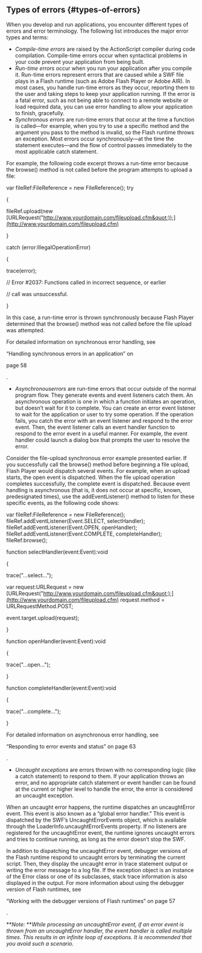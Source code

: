 ## Types of errors {#types-of-errors}

When you develop and run applications, you encounter different types of errors and error terminology. The following list introduces the major error types and terms:

*   _Compile-time errors_ are raised by the ActionScript compiler during code compilation. Compile-time errors occur when syntactical problems in your code prevent your application from being built.
*   _Run-time errors_ occur when you run your application after you compile it. Run-time errors represent errors that are caused while a SWF file plays in a Flash runtime (such as Adobe Flash Player or Adobe AIR). In most cases, you handle run-time errors as they occur, reporting them to the user and taking steps to keep your application running. If the error is a fatal error, such as not being able to connect to a remote website or load required data, you can use error handling to allow your application to finish, gracefully.
*   _Synchronous errors_ are run-time errors that occur at the time a function is called—for example, when you try to use a specific method and the argument you pass to the method is invalid, so the Flash runtime throws an exception. Most errors occur synchronously—at the time the statement executes—and the flow of control passes immediately to the most applicable catch statement.

For example, the following code excerpt throws a run-time error because the browse() method is not called before the program attempts to upload a file:

var fileRef:FileReference = new FileReference(); try

{

fileRef.upload(new [URLRequest(&quot;http://www.yourdomain.com/fileupload.cfm&quot;));](http://www.yourdomain.com/fileupload.cfm)

}

catch (error:IllegalOperationError)

{

trace(error);

// Error #2037: Functions called in incorrect sequence, or earlier

// call was unsuccessful.

}

In this case, a run-time error is thrown synchronously because Flash Player determined that the browse() method was not called before the file upload was attempted.

For detailed information on synchronous error handling, see

“Handling synchronous errors in an application” on

page 58

.

*   _Asynchronouserrors_ are run-time errors that occur outside of the normal program flow. They generate events and event listeners catch them. An asynchronous operation is one in which a function initiates an operation, but doesn’t wait for it to complete. You can create an error event listener to wait for the application or user to try some operation. If the operation fails, you catch the error with an event listener and respond to the error event. Then, the event listener calls an event handler function to respond to the error event in a useful manner. For example, the event handler could launch a dialog box that prompts the user to resolve the error.

Consider the file-upload synchronous error example presented earlier. If you successfully call the browse() method before beginning a file upload, Flash Player would dispatch several events. For example, when an upload starts, the open event is dispatched. When the file upload operation completes successfully, the complete event is dispatched. Because event handling is asynchronous (that is, it does not occur at specific, known, predesignated times), use the addEventListener() method to listen for these specific events, as the following code shows:

var fileRef:FileReference = new FileReference(); fileRef.addEventListener(Event.SELECT, selectHandler); fileRef.addEventListener(Event.OPEN, openHandler); fileRef.addEventListener(Event.COMPLETE, completeHandler); fileRef.browse();

function selectHandler(event:Event):void

{

trace(&quot;...select...&quot;);

var request:URLRequest = new [URLRequest(&quot;http://www.yourdomain.com/fileupload.cfm&quot;);](http://www.yourdomain.com/fileupload.cfm) request.method = URLRequestMethod.POST;

event.target.upload(request);

}

function openHandler(event:Event):void

{

trace(&quot;...open...&quot;);

}

function completeHandler(event:Event):void

{

trace(&quot;...complete...&quot;);

}

For detailed information on asynchronous error handling, see

“Responding to error events and status” on page 63

.

*   _Uncaught exceptions_ are errors thrown with no corresponding logic (like a catch statement) to respond to them. If your application throws an error, and no appropriate catch statement or event handler can be found at the current or higher level to handle the error, the error is considered an uncaught exception.

When an uncaught error happens, the runtime dispatches an uncaughtError event. This event is also known as a “global error handler.” This event is dispatched by the SWF’s UncaughtErrorEvents object, which is available through the LoaderInfo.uncaughtErrorEvents property. If no listeners are registered for the uncaughtError event, the runtime ignores uncaught errors and tries to continue running, as long as the error doesn’t stop the SWF.

In addition to dispatching the uncaughtError event, debugger versions of the Flash runtime respond to uncaught errors by terminating the current script. Then, they display the uncaught error in trace statement output or writing the error message to a log file. If the exception object is an instance of the Error class or one of its subclasses, stack trace information is also displayed in the output. For more information about using the debugger version of Flash runtimes, see

“Working with the debugger versions of Flash runtimes” on page 57

.

**_Note:_ **_While processing an uncaughtError event, if an error event is thrown from an uncaughtError handler, the event handler is called multiple times. This results in an infinite loop of exceptions. It is recommended that you avoid such a scenario._